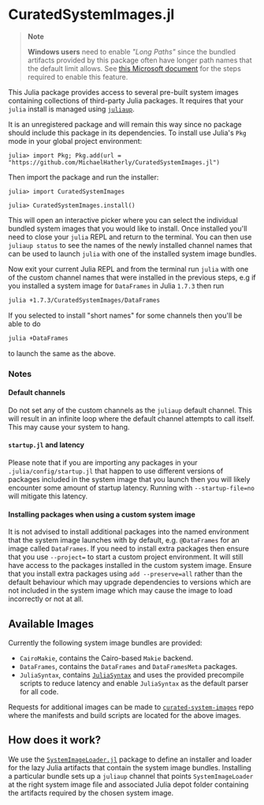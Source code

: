 # CuratedSystemImages.jl

> **Note**
>
> **Windows users** need to enable *"Long Paths"* since the bundled artifacts
> provided by this package often have longer path names that the default limit allows.
> See [this Microsoft document](https://docs.microsoft.com/en-us/windows/win32/fileio/maximum-file-path-limitation?tabs=powershell#enable-long-paths-in-windows-10-version-1607-and-later) for the steps required to enable this feature.

This Julia package provides access to several pre-built system images containing
collections of third-party Julia packages. It requires that your `julia` install
is managed using [`juliaup`](https://github.com/JuliaLang/juliaup).

It is an unregistered package and will remain this way since no package should
include this package in its dependencies. To install use Julia's `Pkg` mode in
your global project environment:

```
julia> import Pkg; Pkg.add(url = "https://github.com/MichaelHatherly/CuratedSystemImages.jl")
```

Then import the package and run the installer:

```
julia> import CuratedSystemImages

julia> CuratedSystemImages.install()
```

This will open an interactive picker where you can select the individual bundled
system images that you would like to install. Once installed you'll need to close
your `julia` REPL and return to the terminal. You can then use `juliaup status` to
see the names of the newly installed channel names that can be used to launch
`julia` with one of the installed system image bundles.

Now exit your current Julia REPL and from the terminal run `julia` with one of the
custom channel names that were installed in the previous steps, e.g if you installed
a system image for `DataFrames` in Julia `1.7.3` then run

```bash
julia +1.7.3/CuratedSystemImages/DataFrames
```

If you selected to install "short names" for some channels then you'll be able to do

```bash
julia +DataFrames
```

to launch the same as the above.

### Notes

#### Default channels

Do not set any of the custom channels as the `juliaup` default channel. This will
result in an infinite loop where the default channel attempts to call itself. This
may cause your system to hang.

#### `startup.jl` and latency

Please note that if you are importing any packages in your `.julia/config/startup.jl`
that happen to use different versions of packages included in the system image that
you launch then you will likely encounter some amount of startup latency. Running with
`--startup-file=no` will mitigate this latency.

#### Installing packages when using a custom system image

It is not advised to install additional packages into the named environment that the
system image launches with by default, e.g. `@DataFrames` for an image called `DataFrames`.
If you need to install extra packages then ensure that you use `--project=` to start a
custom project environment. It will still have access to the packages installed in the
custom system image. Ensure that you install extra packages using `add --preserve=all`
rather than the default behaviour which may upgrade dependencies to versions which are
not included in the system image which may cause the image to load incorrectly or not at all.

## Available Images

Currently the following system image bundles are provided:

  - `CairoMakie`, contains the Cairo-based `Makie` backend.
  - `DataFrames`, contains the `DataFrames` and `DataFramesMeta` packages.
  - `JuliaSyntax`, contains [`JuliaSyntax`](https://github.com/JuliaLang/JuliaSyntax.jl)
    and uses the provided precompile scripts to reduce latency and enable `JuliaSyntax`
    as the default parser for all code.
  
Requests for additional images can be made to [`curated-system-images`](https://github.com/MichaelHatherly/curated-system-images)
repo where the manifests and build scripts are located for the above images.

## How does it work?

We use the [`SystemImageLoader.jl`](https://github.com/MichaelHatherly/SystemImageLoader.jl)
package to define an installer and loader for the lazy Julia artifacts that contain
the system image bundles. Installing a particular bundle sets up a `juliaup` channel
that points `SystemImageLoader` at the right system image file and associated Julia depot
folder containing the artifacts required by the chosen system image.
